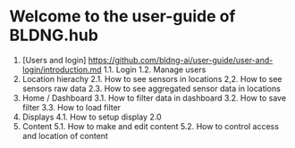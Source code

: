 # Welcome to the user-guide of BLDNG.hub

1. [Users and login] https://github.com/bldng-ai/user-guide/user-and-login/introduction.md
    1.1. Login
    1.2. Manage users
2. Location hierachy
    2.1. How to see sensors in locations
    2,2. How to see sensors raw data
    2.3. How to see aggregated sensor data in locations
3. Home / Dashboard
    3.1. How to filter data in dashboard
    3.2. How to save filter
    3.3. How to load filter
4. Displays
    4.1. How to setup display 2.0
5. Content
    5.1. How to make and edit content
    5.2. How to control access and location of content